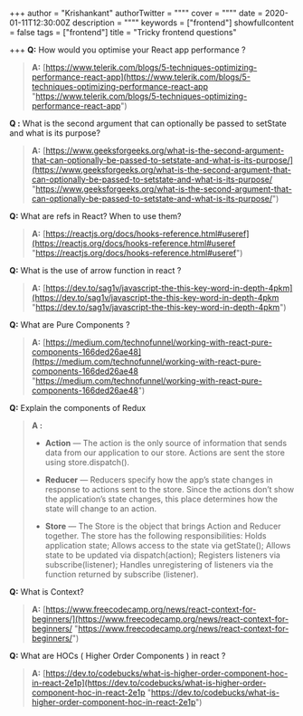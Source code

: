 +++
author = "Krishankant"
authorTwitter = "\"\""
cover = "\"\""
date = 2020-01-11T12:30:00Z
description = "\"\""
keywords = ["frontend"]
showfullcontent = false
tags = ["frontend"]
title = "Tricky frontend questions"

+++
**Q:** How would you optimise your React app performance ?

> **A:** [https://www.telerik.com/blogs/5-techniques-optimizing-performance-react-app](https://www.telerik.com/blogs/5-techniques-optimizing-performance-react-app "https://www.telerik.com/blogs/5-techniques-optimizing-performance-react-app")

**Q :** What is the second argument that can optionally be passed to setState and what is its purpose?

> **A:** [https://www.geeksforgeeks.org/what-is-the-second-argument-that-can-optionally-be-passed-to-setstate-and-what-is-its-purpose/](https://www.geeksforgeeks.org/what-is-the-second-argument-that-can-optionally-be-passed-to-setstate-and-what-is-its-purpose/ "https://www.geeksforgeeks.org/what-is-the-second-argument-that-can-optionally-be-passed-to-setstate-and-what-is-its-purpose/")

**Q:** What are refs in React? When to use them?

> **A:** [https://reactjs.org/docs/hooks-reference.html#useref](https://reactjs.org/docs/hooks-reference.html#useref "https://reactjs.org/docs/hooks-reference.html#useref")

**Q:** What is the use of arrow function in react ?

> **A:** [https://dev.to/sag1v/javascript-the-this-key-word-in-depth-4pkm](https://dev.to/sag1v/javascript-the-this-key-word-in-depth-4pkm "https://dev.to/sag1v/javascript-the-this-key-word-in-depth-4pkm")

**Q:** What are Pure Components ?

> **A:** [https://medium.com/technofunnel/working-with-react-pure-components-166ded26ae48](https://medium.com/technofunnel/working-with-react-pure-components-166ded26ae48 "https://medium.com/technofunnel/working-with-react-pure-components-166ded26ae48")

**Q:** Explain the components of Redux 

> **A :** 
>
> * **Action** — The action is the only source of information that sends data from our application to our store. Actions are sent the store using store.dispatch().
>
>
> * **Reducer** — Reducers specify how the app’s state changes in response to actions sent to the store. Since the actions don’t show the application’s state changes, this place determines how the state will change to an action.
> * **Store** — The Store is the object that brings Action and Reducer together. The store has the following responsibilities: Holds application state; Allows access to the state via getState(); Allows state to be updated via dispatch(action); Registers listeners via subscribe(listener); Handles unregistering of listeners via the function returned by subscribe (listener).

**Q:** What is Context? 

> **A:** [https://www.freecodecamp.org/news/react-context-for-beginners/](https://www.freecodecamp.org/news/react-context-for-beginners/ "https://www.freecodecamp.org/news/react-context-for-beginners/")

**Q:** What are HOCs ( Higher Order Components ) in react ? 

> **A:** [https://dev.to/codebucks/what-is-higher-order-component-hoc-in-react-2e1p](https://dev.to/codebucks/what-is-higher-order-component-hoc-in-react-2e1p "https://dev.to/codebucks/what-is-higher-order-component-hoc-in-react-2e1p")